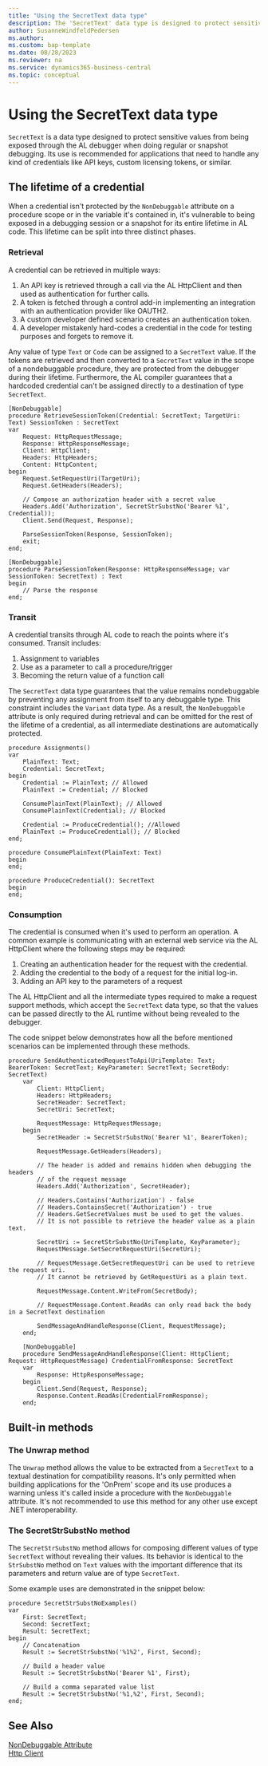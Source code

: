 ```yaml
---
title: "Using the SecretText data type"
description: The 'SecretText' data type is designed to protect sensitive values from being exposed when debugging.
author: SusanneWindfeldPedersen
ms.author:
ms.custom: bap-template
ms.date: 08/28/2023
ms.reviewer: na
ms.service: dynamics365-business-central
ms.topic: conceptual
---
```


# Using the SecretText data type

`SecretText` is a data type designed to protect sensitive values from being exposed through the AL debugger when doing regular or snapshot debugging. Its use is recommended for applications that need to handle any kind of credentials like API keys, custom licensing tokens, or similar.

## The lifetime of a credential

When a credential isn't protected by the `NonDebuggable` attribute on a procedure scope or in the variable it's contained in, it's vulnerable to being exposed
in a debugging session or a snapshot for its entire lifetime in AL code. This lifetime can be split into three distinct phases.

### Retrieval

A credential can be retrieved in multiple ways:

1. An API key is retrieved through a call via the AL HttpClient and then used as authentication for further calls.
2. A token is fetched through a control add-in implementing an integration with an authentication provider like OAUTH2.
3. A custom developer defined scenario creates an authentication token.
4. A developer mistakenly hard-codes a credential in the code for testing purposes and forgets to remove it.

Any value of type `Text` or `Code` can be assigned to a `SecretText` value. If the tokens are retrieved and then converted to a `SecretText` value in the scope of a nondebuggable procedure, they are protected from the debugger during their lifetime. Furthermore, the AL compiler guarantees that a hardcoded credential can't be assigned directly to a destination of type `SecretText`.

```al
[NonDebuggable]
procedure RetrieveSessionToken(Credential: SecretText; TargetUri: Text) SessionToken : SecretText
var
    Request: HttpRequestMessage;
    Response: HttpResponseMessage;
    Client: HttpClient;
    Headers: HttpHeaders;
    Content: HttpContent;
begin
    Request.SetRequestUri(TargetUri);
    Request.GetHeaders(Headers);

    // Compose an authorization header with a secret value
    Headers.Add('Authorization', SecretStrSubstNo('Bearer %1', Credential));
    Client.Send(Request, Response);

    ParseSessionToken(Response, SessionToken);
    exit;
end;

[NonDebuggable]
procedure ParseSessionToken(Response: HttpResponseMessage; var SessionToken: SecretText) : Text
begin
    // Parse the response
end;
```

### Transit

A credential transits through AL code to reach the points where it's consumed. Transit includes:

1. Assignment to variables
2. Use as a parameter to call a procedure/trigger
3. Becoming the return value of a function call

The `SecretText` data type guarantees that the value remains nondebuggable by preventing any assignment from itself to any
debuggable type. This constraint includes the `Variant` data type. As a result, the `NonDebuggable` attribute is only required during retrieval
and can be omitted for the rest of the lifetime of a credential, as all intermediate destinations are automatically protected.

```al
procedure Assignments()
var
    PlainText: Text;
    Credential: SecretText;
begin
    Credential := PlainText; // Allowed
    PlainText := Credential; // Blocked

    ConsumePlainText(PlainText); // Allowed
    ConsumePlainText(Credential); // Blocked

    Credential := ProduceCredential(); //Allowed
    PlainText := ProduceCredential(); // Blocked
end;

procedure ConsumePlainText(PlainText: Text)
begin
end;

procedure ProduceCredential(): SecretText
begin
end;
```

### Consumption

The credential is consumed when it's used to perform an operation. A common example is communicating with an external web service via the AL HttpClient
where the following steps may be required:

1. Creating an authentication header for the request with the credential.
2. Adding the credential to the body of a request for the initial log-in.
3. Adding an API key to the parameters of a request

The AL HttpClient and all the intermediate types required to make a request support methods, which accept the `SecretText` data type,
so that the values can be passed directly to the AL runtime without being revealed to the debugger.

The code snippet below demonstrates how all the before mentioned scenarios can be implemented through these methods.

```al
procedure SendAuthenticatedRequestToApi(UriTemplate: Text; BearerToken: SecretText; KeyParameter: SecretText; SecretBody: SecretText)
    var
        Client: HttpClient;
        Headers: HttpHeaders;
        SecretHeader: SecretText;
        SecretUri: SecretText;

        RequestMessage: HttpRequestMessage;
    begin
        SecretHeader := SecretStrSubstNo('Bearer %1', BearerToken);

        RequestMessage.GetHeaders(Headers);

        // The header is added and remains hidden when debugging the headers
        // of the request message
        Headers.Add('Authorization', SecretHeader);

        // Headers.Contains('Authorization') - false
        // Headers.ContainsSecret('Authorization') - true
        // Headers.GetSecretValues must be used to get the values.
        // It is not possible to retrieve the header value as a plain text.

        SecretUri := SecretStrSubstNo(UriTemplate, KeyParameter);
        RequestMessage.SetSecretRequestUri(SecretUri);

        // RequestMessage.GetSecretRequestUri can be used to retrieve the request uri.
        // It cannot be retrieved by GetRequestUri as a plain text.

        RequestMessage.Content.WriteFrom(SecretBody);

        // RequestMessage.Content.ReadAs can only read back the body in a SecretText destination

        SendMessageAndHandleResponse(Client, RequestMessage);
    end;

    [NonDebuggable]
    procedure SendMessageAndHandleResponse(Client: HttpClient; Request: HttpRequestMessage) CredentialFromResponse: SecretText
    var
        Response: HttpResponseMessage;
    begin
        Client.Send(Request, Response);
        Response.Content.ReadAs(CredentialFromResponse);
    end;
```

## Built-in methods

### The Unwrap method

The `Unwrap` method allows the value to be extracted from a `SecretText` to a textual destination for compatibility reasons.
It's only permitted when building applications for the 'OnPrem' scope and its use produces a warning unless it's called
inside a procedure with the `NonDebuggable` attribute. It's not recommended to use this method for any other use except .NET
interoperability.

### The SecretStrSubstNo method

The `SecretStrSubstNo` method allows for composing different values of type `SecretText` without revealing their values.
Its behavior is identical to the `StrSubstNo` method on `Text` values with the important difference that its parameters and return value
are of type `SecretText`.

Some example uses are demonstrated in the snippet below:

```al
procedure SecretStrSubstNoExamples()
var
    First: SecretText;
    Second: SecretText;
    Result: SecretText;
begin
    // Concatenation
    Result := SecretStrSubstNo('%1%2', First, Second);

    // Build a header value
    Result := SecretStrSubstNo('Bearer %1', First);

    // Build a comma separated value list
    Result := SecretStrSubstNo('%1,%2', First, Second);
end;
```


## See Also

[NonDebuggable Attribute](methods/devenv-nondebuggable-attribute.md)  
[Http Client](methods-auto/httpclient/httpclient-data-type.md)
